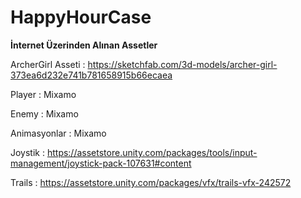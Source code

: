 # HappyHourCase

**İnternet Üzerinden Alınan Assetler**

ArcherGirl Asseti  : https://sketchfab.com/3d-models/archer-girl-373ea6d232e741b781658915b66ecaea

Player : Mixamo

Enemy : Mixamo

Animasyonlar : Mixamo

Joystik : https://assetstore.unity.com/packages/tools/input-management/joystick-pack-107631#content

Trails : https://assetstore.unity.com/packages/vfx/trails-vfx-242572
